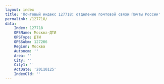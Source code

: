 ```yaml
---
layout: index
title: 'Почтовый индекс 127718: отделение почтовой связи Почты России'
permalink: /127718/
data:
    Index: 127718
    OPSName: Москва-ДТИ
    OPSType: ДТИ
    OPSSubm: 127206
    Region: Москва
    Autonom: ''
    Area: ''
    City: ''
    City1: ''
    ActDate: '20110125'
    IndexOld: ''
---
```

